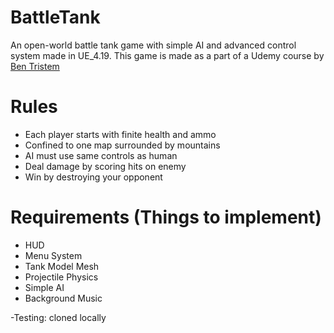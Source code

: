 # BattleTank
An open-world battle tank game with simple AI and advanced control system made in UE_4.19.
This game is made as a part of a Udemy course by [Ben Tristem](http://www.bentristem.com/)

# Rules
* Each player starts with finite health and ammo
* Confined to one map surrounded by mountains
* AI must use same controls as human
* Deal damage by scoring hits on enemy
* Win by destroying your opponent

# Requirements (Things to implement)
* HUD
* Menu System
* Tank Model Mesh
* Projectile Physics
* Simple AI
* Background Music

-Testing: cloned locally